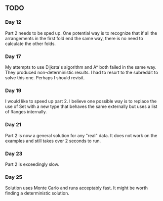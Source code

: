 ## TODO

### Day 12

Part 2 needs to be sped up. One potential way is to recognize that if all the arrangements in the first fold end the same way, there is no need to calculate the other folds.

### Day 17

My attempts to use Dijksta's algorithm and A* both failed in the same way. They produced non-deterministic results. I had to resort to the subreddit to solve this one. Perhaps I should revisit.

### Day 19

I would like to speed up part 2. I believe one possible way is to replace the use of Set with a new type that behaves the same externally but uses a list of Ranges internally.

### Day 21

Part 2 is now a general solution for any "real" data. It does not work on the examples and still takes over 2 seconds to run.

### Day 23

Part 2 is exceedingly slow.

### Day 25

Solution uses Monte Carlo and runs acceptably fast. It might be worth finding a deterministic solution.